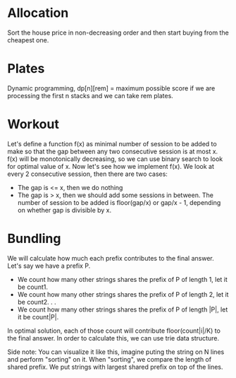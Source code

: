 # Allocation
Sort the house price in non-decreasing order and then start buying from the cheapest one.

# Plates
Dynamic programming, dp[n][rem] = maximum possible score if we are processing the first n stacks and we can take rem plates.

# Workout
Let's define a function f(x) as minimal number of session to be added to make so that the gap between any two consecutive session is at most x.
f(x) will be monotonically decreasing, so we can use binary search to look for optimal value of x. Now let's see how we implement f(x). We look at every 2 consecutive session, then there are two cases:
* The gap is <= x, then we do nothing
* The gap is > x, then we should add some sessions in between. The number of session to be added is floor(gap/x) or gap/x - 1, depending on whether gap is divisible by x.

# Bundling
We will calculate how much each prefix contributes to the final answer. Let's say we have a prefix P.
* We count how many other strings shares the prefix of P of length 1, let it be count1.
* We count how many other strings shares the prefix of P of length 2, let it be count2.
.
.
* We count how many other strings shares the prefix of P of length |P|, let it be count|P|.

In optimal solution, each of those count will contribute floor(count|i|/K) to the final answer. In order to calculate this, we can use trie data structure.

Side note: You can visualize it like this, imagine puting the string on N lines and perform "sorting" on it. When "sorting", we compare the length of shared prefix. We put strings with largest shared prefix on top of the lines.
